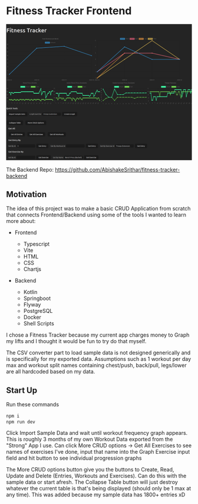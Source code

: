 # **Fitness Tracker Frontend**

![alt text](img.png)

The Backend Repo: https://github.com/AbishakeSrithar/fitness-tracker-backend

## Motivation
The idea of this project was to make a basic CRUD Application from scratch that connects Frontend/Backend using some of the tools I wanted to learn more about:
- Frontend
  - Typescript
  - Vite
  - HTML
  - CSS
  - Chartjs

- Backend
  - Kotlin
  - Springboot
  - Flyway
  - PostgreSQL
  - Docker
  - Shell Scripts

I chose a Fitness Tracker because my current app charges money to Graph my lifts and I thought it would be fun to try do that myself. 

The CSV converter part to load sample data is not designed generically and is specifically for my exported data. Assumptions such as 1 workout per day max and workout split names containing chest/push, back/pull, legs/lower are all hardcoded based on my data.

## Start Up
Run these commands
``` shell
npm i
npm run dev
```

Click Import Sample Data and wait until workout frequency graph appears. This is roughly 3 months of my own Workout Data exported from the "Strong" App I use.
Can click More CRUD options -> Get All Exercises to see names of exercises I've done, input that name into the Graph Exercise input field and hit button to see individual progression graphs

The More CRUD options button give you the buttons to Create, Read, Update and Delete (Entries, Workouts and Exercises). Can do this with the sample data or start afresh.
The Collapse Table button will just destroy whatever the current table is that's being displayed (should only be 1 max at any time). This was added because my sample data has 1800+ entries xD
